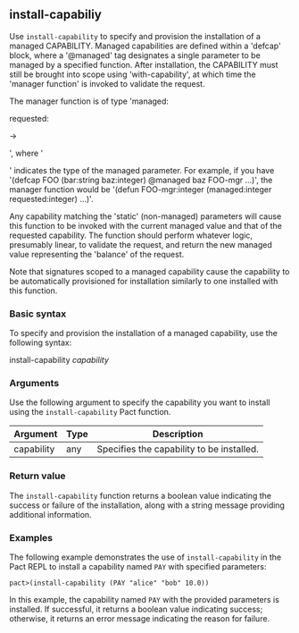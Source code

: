 ## install-capabiliy
Use `install-capability` to specify and provision the installation of a managed CAPABILITY. Managed capabilities are defined within a 'defcap' block, where a '@managed' tag designates a single parameter to be managed by a specified function. After installation, the CAPABILITY must still be brought into scope using 'with-capability', at which time the 'manager function' is invoked to validate the request.

The manager function is of type 'managed:<p> requested:<p> -> <p>', where '<p>' indicates the type of the managed parameter. For example, if you have '(defcap FOO (bar:string baz:integer) @managed baz FOO-mgr ...)', the manager function would be '(defun FOO-mgr:integer (managed:integer requested:integer) ...)'. 

Any capability matching the 'static' (non-managed) parameters will cause this function to be invoked with the current managed value and that of the requested capability. The function should perform whatever logic, presumably linear, to validate the request, and return the new managed value representing the 'balance' of the request.

Note that signatures scoped to a managed capability cause the capability to be automatically provisioned for installation similarly to one installed with this function.

### Basic syntax

To specify and provision the installation of a managed capability, use the following syntax:

install-capability *capability*

### Arguments

Use the following argument to specify the capability you want to install using the `install-capability` Pact function.

| Argument | Type | Description |
| --- | --- | --- |
| capability | any | Specifies the capability to be installed. |

### Return value

The `install-capability` function returns a boolean value indicating the success or failure of the installation, along with a string message providing additional information.

### Examples

The following example demonstrates the use of `install-capability` in the Pact REPL to install a capability named `PAY` with specified parameters:

```pact
pact>(install-capability (PAY "alice" "bob" 10.0))
```

In this example, the capability named `PAY` with the provided parameters is installed. If successful, it returns a boolean value indicating success; otherwise, it returns an error message indicating the reason for failure.
